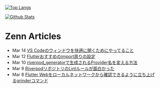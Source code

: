[![Top Langs](https://github-readme-stats.vercel.app/api/top-langs?username=K9i-0&langs_count=8&layout=compact)](https://github.com/anuraghazra/github-readme-stats)

[![Github Stats](https://github-readme-stats.vercel.app/api?username=K9i-0&count_private=true&show_icons=true)](https://github.com/anuraghazra/github-readme-stats)

# Zenn Articles

<!-- profile updater begin: zenn -->
- Mar 14 [VS Codeのウィンドウを快適に開くためにやってること](https://zenn.dev/k9i/articles/ddb81c1702a05c)
- Mar 12 [Flutterおすすめのimport周りの設定](https://zenn.dev/k9i/articles/34dab7d09b29a1)
- Mar 10 [riverpod_generatorで生成されるProvider名を変える方法](https://zenn.dev/toridori/articles/eeee255bd555a2)
- Mar 9 [RiverpodリポジトリのLintルールが面白かった](https://zenn.dev/toridori/articles/711eb36d6a27e9)
- Mar 8 [Flutter Webをローカルネットワークから確認できるように立ち上げるgrinderコマンド](https://zenn.dev/toridori/articles/673cfe00628bb4)
<!-- profile updater end: zenn -->

<!--
**K9i-0/K9i-0** is a ✨ _special_ ✨ repository because its `README.md` (this file) appears on your GitHub profile.

Here are some ideas to get you started:

- 🔭 I’m currently working on ...
- 🌱 I’m currently learning ...
- 👯 I’m looking to collaborate on ...
- 🤔 I’m looking for help with ...
- 💬 Ask me about ...
- 📫 How to reach me: ...
- 😄 Pronouns: ...
- ⚡ Fun fact: ...
-->
